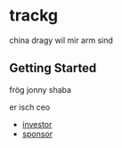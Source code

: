 # trackg

china dragy wil mir arm sind

## Getting Started

frög jonny shaba

er isch ceo

- [investor](https://sunrise.ch)
- [sponsor](https://welcometoserbia.gov.rs/home)


